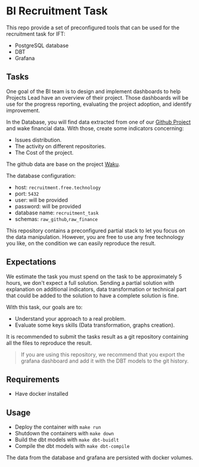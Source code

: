 # BI Recruitment Task

This repo provide a set of preconfigured tools that can be used for the recruitment task for IFT:

* PostgreSQL database
* DBT
* Grafana

## Tasks

One goal of the BI team is to design and implement dashboards to help Projects Lead have an overview of their project.
Those dashboards will be use for the progress reporting, evaluating the project adoption, and identify improvement.

In the Database, you will find data extracted from one of our [Github Project](https://github.com/waku-org/) and wake financial data. With those, create some indicators concerning:
* Issues distribution.
* The activity on different repositories.
* The Cost of the project.

The github data are base on the project [Waku](https://github.com/waku-org/).

The database configuration:
* host: `recruitment.free.technology`
* port: `5432`
* user: will be provided
* password: will be provided
* database name: `recruitment_task`
* schemas: `raw_github`,`raw_finance`

This repository contains a preconfigured partial stack to let you focus on the data manipulation. However, you are free to use any free technology you like, on the condition we can easily reproduce the result.


## Expectations

We estimate the task you must spend on the task to be approximately 5 hours, we don't expect a full solution.
Sending a partial solution with explanation on additional indicators, data transformation or technical part that could be added to the solution to have a complete solution is fine.

With this task, our goals are to:
* Understand your approach to a real problem.
* Evaluate some keys skills (Data transformation, graphs creation).

It is recommended to submit the tasks result as a git repository containing all the files to reproduce the result.

> If you are using this repository, we recommend that you export the grafana dashboard and add it with the DBT models to the git history.


## Requirements

* Have docker installed

## Usage

* Deploy the container with `make run`
* Shutdown the containers with `make down`
* Build the dbt models with `make dbt-buidlt`
* Compile the dbt models with `make dbt-compile`

The data from the database and grafana are persisted with docker volumes.
